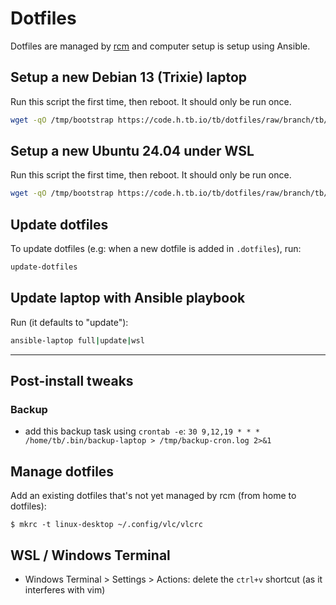 # Dotfiles

Dotfiles are managed by [rcm](https://github.com/thoughtbot/rcm) and computer setup is setup using Ansible.

## Setup a new Debian 13 (Trixie) laptop

Run this script the first time, then reboot. It should only be run once.

```bash
wget -qO /tmp/bootstrap https://code.h.tb.io/tb/dotfiles/raw/branch/tb/2025/bin/bootstrap && chmod +x /tmp/bootstrap && /tmp/bootstrap
```

## Setup a new Ubuntu 24.04 under WSL

Run this script the first time, then reboot. It should only be run once.

```bash
wget -qO /tmp/bootstrap https://code.h.tb.io/tb/dotfiles/raw/branch/tb/2025/bin/bootstrap && chmod +x /tmp/bootstrap && /tmp/bootstrap wsl
```

## Update dotfiles

To update dotfiles (e.g: when a new dotfile is added in `.dotfiles`), run:

```bash
update-dotfiles
```

## Update laptop with Ansible playbook

Run (it defaults to "update"):

```bash
ansible-laptop full|update|wsl
```


-----------------------------------


## Post-install tweaks

### Backup

- add this backup task using `crontab -e`: `30 9,12,19 * * * /home/tb/.bin/backup-laptop > /tmp/backup-cron.log 2>&1`


## Manage dotfiles

Add an existing dotfiles that's not yet managed by rcm (from home to dotfiles):

```
$ mkrc -t linux-desktop ~/.config/vlc/vlcrc
```

## WSL / Windows Terminal

- Windows Terminal > Settings > Actions: delete the `ctrl+v` shortcut (as it interferes with vim)
